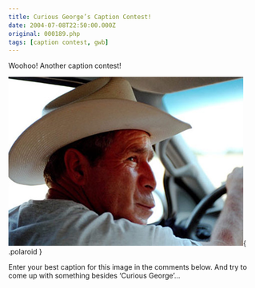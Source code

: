 ```yaml
---
title: Curious George’s Caption Contest!
date: 2004-07-08T22:50:00.000Z
original: 000189.php
tags: [caption contest, gwb]
---
```


Woohoo! Another caption contest!

![img](./bushmonkey.jpg){ .polaroid }

Enter your best caption for this image in the comments below. And try to come up with something besides ‘Curious George’…

